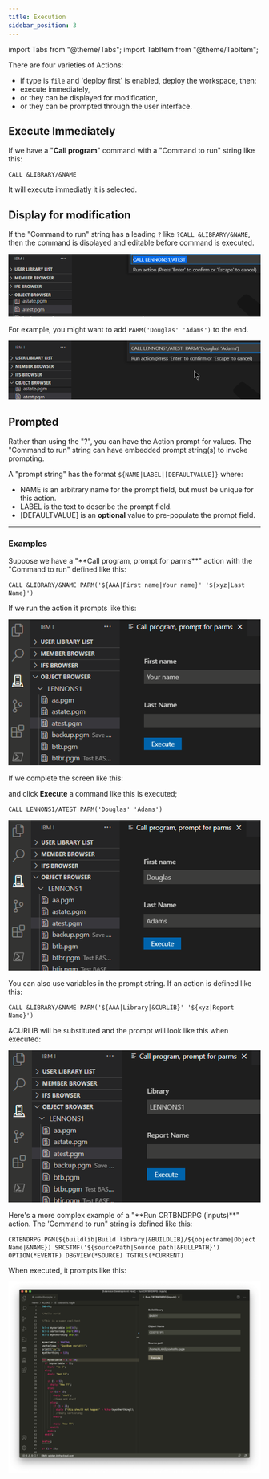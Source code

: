 ```yaml
---
title: Execution
sidebar_position: 3
---
```


import Tabs from "@theme/Tabs";
import TabItem from "@theme/TabItem";

There are four varieties of Actions:

- if type is `file` and 'deploy first' is enabled, deploy the workspace, then:
- execute immediately,
- or they can be displayed for modification,
- or they can be prompted through the user interface.

## Execute Immediately

If we have a "**Call program**" command with a "Command to run" string like this:

```CL
CALL &LIBRARY/&NAME
```

It will execute immediatly it is selected.

## Display for modification

If the "Command to run" string has a leading `?` like `?CALL &LIBRARY/&NAME`, then the command is displayed and editable before command is executed.

![Action Displayed for Modification](../img/actions_exec_01.png)

For example, you might want to add `PARM('Douglas' 'Adams')` to the end.

![Modified Action](../img/actions_exec_02.png)

## Prompted

Rather than using the "?", you can have the Action prompt for values.
The "Command to run" string can have embedded prompt string(s) to invoke prompting.

A "prompt string" has the format `${NAME|LABEL|[DEFAULTVALUE]}` where:

- NAME is an arbitrary name for the prompt field, but must be unique for this action.
- LABEL is the text to describe the prompt field.
- [DEFAULTVALUE] is an **optional** value to pre-populate the prompt field.

---

### Examples

<Tabs>
<TabItem label="Example 1" value="Example 1">
Suppose we have a "**Call program, prompt for parms**" action with the "Command to run" defined like this:

```CL
CALL &LIBRARY/&NAME PARM('${AAA|First name|Your name}' '${xyz|Last Name}')
```

If we run the action it prompts like this:

![Prompting Action Example 1](../img/actions_exec_03.png)

If we complete the screen like this:

and click **Execute** a command like this is executed;

```CL
CALL LENNONS1/ATEST PARM('Douglas' 'Adams')
```

![Completed Prompted Action](../img/actions_exec_04.png)

</TabItem>
<TabItem label="Example 2" value="Example 2">
You can also use variables in the prompt string. If an action is defined like this:

```CL
CALL &LIBRARY/&NAME PARM('${AAA|Library|&CURLIB}' '${xyz|Report Name}')
```

&CURLIB will be substituted and the prompt will look like this when executed:

![Prompted Action Example 2](../img/actions_exec_05.png)

</TabItem>
<TabItem label="Example 3" value="Example 3">
Here's a more complex example of a "**Run CRTBNDRPG (inputs)**" action.
The 'Command to run" string is defined like this:

```CL
CRTBNDRPG PGM(${buildlib|Build library|&BUILDLIB}/${objectname|Object Name|&NAME}) SRCSTMF('${sourcePath|Source path|&FULLPATH}') OPTION(*EVENTF) DBGVIEW(*SOURCE) TGTRLS(*CURRENT)
```

When executed, it prompts like this:

![Panel to the right](../img/compile_04.png)

</TabItem></Tabs>
